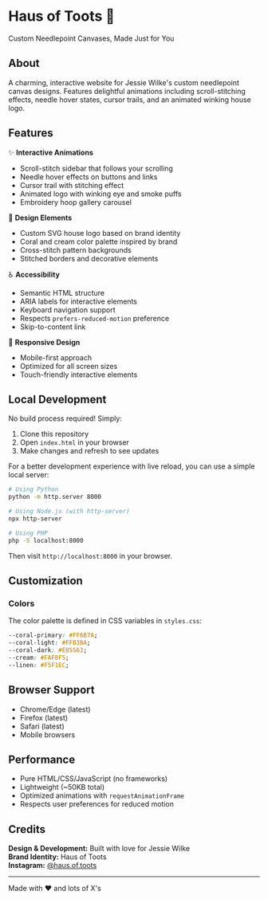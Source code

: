 # Haus of Toots 🧵

Custom Needlepoint Canvases, Made Just for You

## About

A charming, interactive website for Jessie Wilke's custom needlepoint canvas designs. Features delightful animations including scroll-stitching effects, needle hover states, cursor trails, and an animated winking house logo.

## Features

✨ **Interactive Animations**
- Scroll-stitch sidebar that follows your scrolling
- Needle hover effects on buttons and links
- Cursor trail with stitching effect
- Animated logo with winking eye and smoke puffs
- Embroidery hoop gallery carousel

🎨 **Design Elements**
- Custom SVG house logo based on brand identity
- Coral and cream color palette inspired by brand
- Cross-stitch pattern backgrounds
- Stitched borders and decorative elements

♿ **Accessibility**
- Semantic HTML structure
- ARIA labels for interactive elements
- Keyboard navigation support
- Respects `prefers-reduced-motion` preference
- Skip-to-content link

📱 **Responsive Design**
- Mobile-first approach
- Optimized for all screen sizes
- Touch-friendly interactive elements

## Local Development

No build process required! Simply:

1. Clone this repository
2. Open `index.html` in your browser
3. Make changes and refresh to see updates

For a better development experience with live reload, you can use a simple local server:

```bash
# Using Python
python -m http.server 8000

# Using Node.js (with http-server)
npx http-server

# Using PHP
php -S localhost:8000
```

Then visit `http://localhost:8000` in your browser.

## Customization

### Colors

The color palette is defined in CSS variables in `styles.css`:

```css
--coral-primary: #FF6B7A;
--coral-light: #FFB3BA;
--coral-dark: #E85563;
--cream: #FAF8F5;
--linen: #F5F1EC;
```

## Browser Support

- Chrome/Edge (latest)
- Firefox (latest)
- Safari (latest)
- Mobile browsers

## Performance

- Pure HTML/CSS/JavaScript (no frameworks)
- Lightweight (~50KB total)
- Optimized animations with `requestAnimationFrame`
- Respects user preferences for reduced motion

## Credits

**Design & Development:** Built with love for Jessie Wilke  
**Brand Identity:** Haus of Toots  
**Instagram:** [@haus.of.toots](https://instagram.com/haus.of.toots)

---

Made with ♥ and lots of X's

